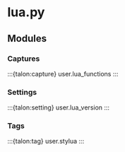 # lua.py

## Modules

### Captures

:::{talon:capture} user.lua_functions
:::

### Settings

:::{talon:setting} user.lua_version
:::

### Tags

:::{talon:tag} user.stylua
:::
